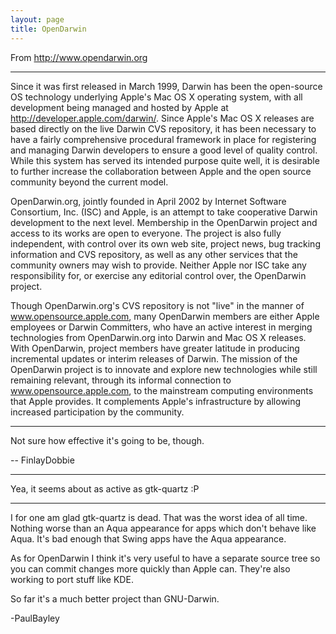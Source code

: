 ```yaml
---
layout: page
title: OpenDarwin
---
```


From http://www.opendarwin.org

----

Since it was first released in March 1999, Darwin has been the open-source OS technology underlying Apple's Mac OS X operating system, with all development being managed and hosted by Apple at http://developer.apple.com/darwin/. Since Apple's Mac OS X releases are based directly on the live Darwin CVS repository, it has been necessary to have a fairly comprehensive procedural framework in place for registering and managing Darwin developers to ensure a good level of quality control. While this system has served its intended purpose quite well, it is desirable to further increase the collaboration between Apple and the open source community beyond the current model.

OpenDarwin.org, jointly founded in April 2002 by Internet Software Consortium, Inc. (ISC) and Apple, is an attempt to take cooperative Darwin development to the next level. Membership in the OpenDarwin project and access to its works are open to everyone. The project is also fully independent, with control over its own web site, project news, bug tracking information and CVS repository, as well as any other services that the community owners may wish to provide. Neither Apple nor ISC take any responsibility for, or exercise any editorial control over, the OpenDarwin project.

Though OpenDarwin.org's CVS repository is not "live" in the manner of www.opensource.apple.com, many OpenDarwin members are either Apple employees or Darwin Committers, who have an active interest in merging technologies from OpenDarwin.org into Darwin and Mac OS X releases. With OpenDarwin, project members have greater latitude in producing incremental updates or interim releases of Darwin. The mission of the OpenDarwin project is to innovate and explore new technologies while still remaining relevant, through its informal connection to www.opensource.apple.com, to the mainstream computing environments that Apple provides. It complements Apple's infrastructure by allowing increased participation by the community.

----

Not sure how effective it's going to be, though.

-- FinlayDobbie

----
Yea, it seems about as active as gtk-quartz :P

----

I for one am glad gtk-quartz is dead. That was the worst idea of all time. Nothing worse than an Aqua appearance for apps which don't behave like Aqua. It's bad enough that Swing apps have the Aqua appearance.

As for OpenDarwin I think it's very useful to have a separate source tree so you can commit changes more quickly than Apple can. They're also working to port stuff like KDE.

So far it's a much better project than GNU-Darwin.

-PaulBayley

